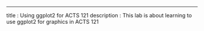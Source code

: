 ---
title       : Using ggplot2 for ACTS 121
description : This lab is about learning to use ggplot2 for graphics in ACTS 121